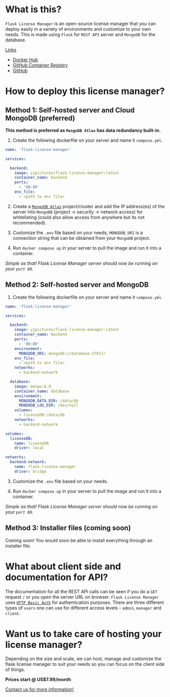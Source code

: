 # What is this?

`Flask License Manager` is an open-source license manager that you can deploy easily in a variety of environments and customize to your own needs. This is made using `Flask` for `REST API` server and `MongoDB` for the database.

<u>Links</u>

- [Docker Hub](https://hub.docker.com/r/yjpictures/flask-license-manager)
- [GitHub Container Registry](https://ghcr.io/yjpictures/flask-license-manager)
- [GitHub](https://github.com/yjpictures/flask-license-manager)



# How to deploy this license manager?

## Method 1: Self-hosted server and Cloud MongoDB (preferred)

**This method is preferred as `MongoDB Atlas` has data redundancy built-in.**

1. Create the following dockerfile on your server and name it `compose.yml`.

```yml
name: 'flask-license-manager'

services:

  backend:
    image: yjpictures/flask-license-manager:latest
    container_name: backend
    ports:
      - '80:80'
    env_file:
      - <path to env file>
```

2. Create a [`MongoDB Atlas`](https://www.mongodb.com/pricing) project/cluster and add the IP address(es) of the server into `MongoDB` (project -> security -> network access) for whitelisting (could also allow access from anywhere but its not recommended).

3. Customize the `.env` file based on your needs, `MONGODB_URI` is a connection string that can be obtained from your `MongoDB` project.

4. Run `docker compose up` in your server to pull the image and run it into a container.

*Simple as that! Flask License Manager server should now be running on your `port 80`.*


## Method 2: Self-hosted server and MongoDB

1. Create the following dockerfile on your server and name it `compose.yml`.

```yml
name: 'flask-license-manager'

services:

  backend:
    image: yjpictures/flask-license-manager:latest
    container_name: backend
    ports:
      - '80:80'
    environment:
      MONGODB_URI: mongodb://database:27017/
    env_file:
      - <path to env file>
    networks:
      - backend-network

  database:
    image: mongo:6.0
    container_name: database
    environment:
      MONGODB_DATA_DIR: /data/db
      MONDODB_LOG_DIR: /dev/null
    volumes:
      - licenseDB:/data/db
    networks:
      - backend-network

volumes:
  licenseDB:
    name: licenseDB
    driver: local

networks:
  backend-network:
    name: flask-license-manager
    driver: bridge
```

3. Customize the `.env` file based on your needs.

4. Run `docker compose up` in your server to pull the image and run it into a container.

*Simple as that! Flask License Manager server should now be running on your `port 80`.*


## Method 3: Installer files (coming soon)

Coming soon! You would soon be able to install everything through an installer file.



# What about client side and documentation for API?

The documentation for all the REST API calls can be seen if you do a `GET` request `/` or you open the server URL on browser. `Flask License Manager` uses [`HTTP Basic Auth`](https://datatracker.ietf.org/doc/html/rfc7617) for authentication purposes. There are three different types of `users` one can use for different access levels - `admin`, `manager` and `client`.



# Want us to take care of hosting your license manager?

Depending on the size and scale, we can host, manage and customize the flask license manager to suit your needs so you can focus on the client side of things.

**Prices start @ US$7.99/month**

[Contact us for more information!](mailto:hello@yashj.ca)